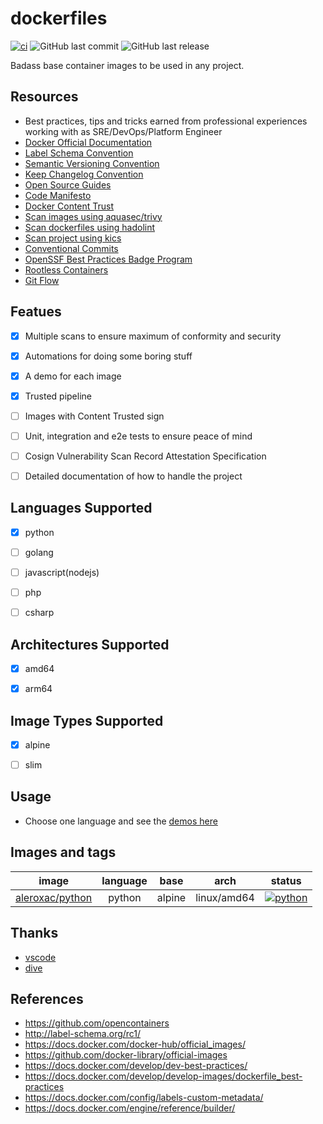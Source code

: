 # dockerfiles
[![ci](https://github.com/aleroxac/dockerfiles/actions/workflows/ci.yaml/badge.svg)](https://github.com/aleroxac/dockerfiles/actions/workflows/ci.yaml)
![GitHub last commit](https://img.shields.io/github/last-commit/aleroxac/dockerfiles)
![GitHub last release](https://img.shields.io/github/release/aleroxac/dockerfiles)

Badass base container images to be used in any project.



## Resources
- Best practices, tips and tricks earned from professional experiences working with as SRE/DevOps/Platform Engineer
- [Docker Official Documentation](https://docs.docker.com/)
- [Label Schema Convention](http://label-schema.org/rc1/)
- [Semantic Versioning Convention](https://semver.org/spec/v2.0.0.html)
- [Keep Changelog Convention](https://keepachangelog.com/en/1.0.0/)
- [Open Source Guides](https://opensource.guide)
- [Code Manifesto](https://github.com/code-manifesto/code-manifesto)
- [Docker Content Trust](https://docs.docker.com/engine/security/trust/)
- [Scan images using aquasec/trivy](https://github.com/aquasecurity/trivy)
- [Scan dockerfiles using hadolint](https://github.com/hadolint/hadolint)
- [Scan project using kics](https://github.com/Checkmarx/kics)
- [Conventional Commits](https://www.conventionalcommits.org/en/v1.0.0/)
- [OpenSSF Best Practices Badge Program](https://bestpractices.coreinfrastructure.org/en)
- [Rootless Containers](https://rootlesscontaine.rs/)
- [Git Flow](https://github.com/petervanderdoes/gitflow-avh)



## Featues
- [x] Multiple scans to ensure maximum of conformity and security
- [x] Automations for doing some boring stuff
- [x] A demo for each image
- [x] Trusted pipeline
- [ ] Images with Content Trusted sign
- [ ] Unit, integration and e2e tests to ensure peace of mind
- [ ] Cosign Vulnerability Scan Record Attestation Specification
- [ ] Detailed documentation of how to handle the project


## Languages Supported
- [x] python
- [ ] golang
- [ ] javascript(nodejs)
- [ ] php
- [ ] csharp



## Architectures Supported
- [x] amd64
- [x] arm64



## Image Types Supported
- [x] alpine
- [ ] slim



## Usage
- Choose one language and see the [demos here](demos)



## Images and tags
| image | language | base | arch |status |
|:-:|:-:|:-:|:-:|:-:|
|[aleroxac/python](https://hub.docker.com/r/aleroxac/python)|python|alpine|linux/amd64|[![python](https://github.com/aleroxac/dockerfiles/actions/workflows/ci.yaml/badge.svg)](https://github.com/aleroxac/dockerfiles/actions/workflows/ci.yaml)|



## Thanks
- [vscode](https://github.com/microsoft/vscode)
- [dive](https://github.com/wagoodman/dive)



## References
- https://github.com/opencontainers
- http://label-schema.org/rc1/
- https://docs.docker.com/docker-hub/official_images/
- https://github.com/docker-library/official-images
- https://docs.docker.com/develop/dev-best-practices/
- https://docs.docker.com/develop/develop-images/dockerfile_best-practices
- https://docs.docker.com/config/labels-custom-metadata/
- https://docs.docker.com/engine/reference/builder/
